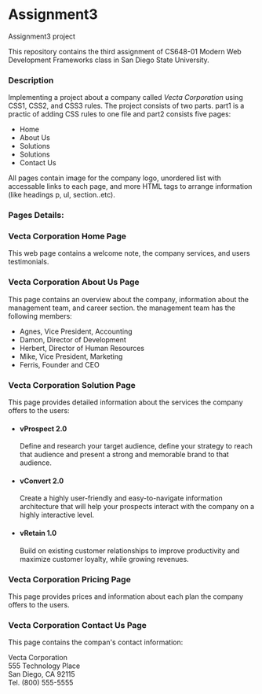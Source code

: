 # Assignment3
 Assignment3 project

 This repository contains the third assignment of CS648-01 Modern Web Development Frameworks class in San Diego State University.

 ### **Description**
 Implementing a project about a company called _Vecta Corporation_ using CSS1, CSS2, and CSS3 rules. The project consists of two parts. part1 is a practic of adding CSS rules to one file and part2 consists five pages:
 * Home
 * About Us 
 * Solutions
 * Solutions
 * Contact Us
 
 All pages contain image for the company logo, unordered list with accessable links to each page, and more HTML tags to arrange information (like headings p, ul, section..etc).

### **Pages Details:**

 ### **Vecta Corporation Home Page**
This web page contains a welcome note, the company services, and users testimonials. 


### **Vecta Corporation About Us Page**
This page contains an overview about the company, information about the management team, and career section. the management team has the following members:

* Agnes, Vice President, Accounting
* Damon, Director of Development
* Herbert, Director of Human Resources
* Mike, Vice President, Marketing
* Ferris, Founder and CEO

### **Vecta Corporation Solution Page**
This page provides detailed information about the services the company offers to the users:

* #### **vProspect 2.0**
    Define and research your target audience, define your strategy to reach that audience and present a strong and memorable brand to that audience.

* #### **vConvert 2.0**
    Create a highly user-friendly and easy-to-navigate information architecture that will help your prospects interact with the company on a highly interactive level.

* #### **vRetain 1.0**
    Build on existing customer relationships to improve productivity and maximize customer loyalty, while growing revenues.

### **Vecta Corporation Pricing Page**
This page provides prices and information about each plan the company offers to the users.

### **Vecta Corporation Contact Us Page**
This page contains the compan's contact information:

Vecta Corporation  
555 Technology Place  
San Diego, CA 92115  
Tel. (800) 555-5555




